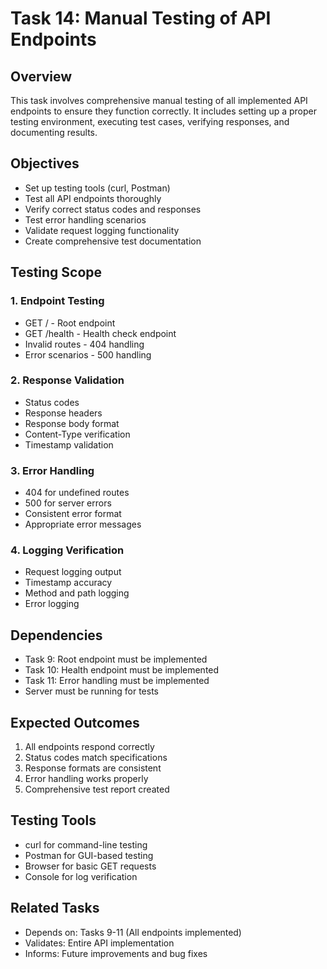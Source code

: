 # Task 14: Manual Testing of API Endpoints

## Overview
This task involves comprehensive manual testing of all implemented API endpoints to ensure they function correctly. It includes setting up a proper testing environment, executing test cases, verifying responses, and documenting results.

## Objectives
- Set up testing tools (curl, Postman)
- Test all API endpoints thoroughly
- Verify correct status codes and responses
- Test error handling scenarios
- Validate request logging functionality
- Create comprehensive test documentation

## Testing Scope

### 1. Endpoint Testing
- GET / - Root endpoint
- GET /health - Health check endpoint
- Invalid routes - 404 handling
- Error scenarios - 500 handling

### 2. Response Validation
- Status codes
- Response headers
- Response body format
- Content-Type verification
- Timestamp validation

### 3. Error Handling
- 404 for undefined routes
- 500 for server errors
- Consistent error format
- Appropriate error messages

### 4. Logging Verification
- Request logging output
- Timestamp accuracy
- Method and path logging
- Error logging

## Dependencies
- Task 9: Root endpoint must be implemented
- Task 10: Health endpoint must be implemented
- Task 11: Error handling must be implemented
- Server must be running for tests

## Expected Outcomes
1. All endpoints respond correctly
2. Status codes match specifications
3. Response formats are consistent
4. Error handling works properly
5. Comprehensive test report created

## Testing Tools
- curl for command-line testing
- Postman for GUI-based testing
- Browser for basic GET requests
- Console for log verification

## Related Tasks
- Depends on: Tasks 9-11 (All endpoints implemented)
- Validates: Entire API implementation
- Informs: Future improvements and bug fixes